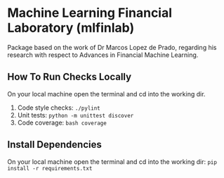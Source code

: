 # Machine Learning Financial Laboratory (mlfinlab)
Package based on the work of Dr Marcos Lopez de Prado, regarding his research with respect to Advances in Financial Machine Learning.

## How To Run Checks Locally
On your local machine open the terminal and cd into the working dir. 
1. Code style checks: ```./pylint```
2. Unit tests: ```python -m unittest discover```
3. Code coverage: ```bash coverage```

## Install Dependencies
On your local machine open the terminal and cd into the working dir: ```pip install -r requirements.txt```
